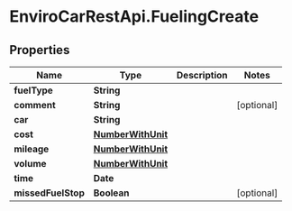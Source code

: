 # EnviroCarRestApi.FuelingCreate

## Properties
Name | Type | Description | Notes
------------ | ------------- | ------------- | -------------
**fuelType** | **String** |  | 
**comment** | **String** |  | [optional] 
**car** | **String** |  | 
**cost** | [**NumberWithUnit**](NumberWithUnit.md) |  | 
**mileage** | [**NumberWithUnit**](NumberWithUnit.md) |  | 
**volume** | [**NumberWithUnit**](NumberWithUnit.md) |  | 
**time** | **Date** |  | 
**missedFuelStop** | **Boolean** |  | [optional] 
